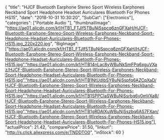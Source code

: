 {
	"title": "HJCF Bluetooth Earphone Stereo Sport Wireless Earphones Neckband Sport Headphone Headset Auriculares Bluetooth For Phones HS15",
	"date": "2018-10-31 10:30:20",
	"SubCat": ["Electronics"],
	"categories": ["Portable Audio "],
	"thumbnailImage": "https://ae01.alicdn.com/kf/HTB1_FTJlf5TBuNjSspcq6znGFXaH/HJCF-Bluetooth-Earphone-Stereo-Sport-Wireless-Earphones-Neckband-Sport-Headphone-Headset-Auriculares-Bluetooth-For-Phones-HS15.jpg_220x220.jpg",
	"BigImage": ["https://ae01.alicdn.com/kf/HTB1_FTJlf5TBuNjSspcq6znGFXaH/HJCF-Bluetooth-Earphone-Stereo-Sport-Wireless-Earphones-Neckband-Sport-Headphone-Headset-Auriculares-Bluetooth-For-Phones-HS15.jpg","https://ae01.alicdn.com/kf/HTB14nLac8yWBuNkSmFPq6xguVXaz/HJCF-Bluetooth-Earphone-Stereo-Sport-Wireless-Earphones-Neckband-Sport-Headphone-Headset-Auriculares-Bluetooth-For-Phones-HS15.jpg","https://ae01.alicdn.com/kf/HTB1NtUdlbSYBuNjSspfq6AZCpXaD/HJCF-Bluetooth-Earphone-Stereo-Sport-Wireless-Earphones-Neckband-Sport-Headphone-Headset-Auriculares-Bluetooth-For-Phones-HS15.jpg","https://ae01.alicdn.com/kf/HTB1SPPClaSWBuNjSsrbq6y0mVXa8/HJCF-Bluetooth-Earphone-Stereo-Sport-Wireless-Earphones-Neckband-Sport-Headphone-Headset-Auriculares-Bluetooth-For-Phones-HS15.jpg","https://ae01.alicdn.com/kf/HTB1gRDAlXuWBuNjSszbq6AS7FXan/HJCF-Bluetooth-Earphone-Stereo-Sport-Wireless-Earphones-Neckband-Sport-Headphone-Headset-Auriculares-Bluetooth-For-Phones-HS15.jpg"],
	"actualPrice": 21.42,
	"comparePrice": 31.50,
	"linkurl": "http://s.click.aliexpress.com/e/TNDDTO0",
	"inStock": 60
}
